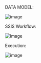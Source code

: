 DATA MODEL: 

![image](https://github.com/varsharamesh27/Univents/assets/58926214/51344ef2-6989-41c4-a6cd-311889607a21)


SSIS Workflow: 
 
![image](https://github.com/varsharamesh27/Univents/assets/58926214/123d9b73-7588-4df4-b2ba-ba35019a8554)

Execution: 

![image](https://github.com/varsharamesh27/Univents/assets/58926214/ddcec4e5-8f24-4250-be2e-2121a2468ccd)



